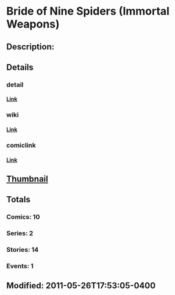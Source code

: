 # Bride of Nine Spiders (Immortal Weapons)
## Description: 
## Details
### detail
#### [Link](http://marvel.com/characters/348/bride_of_nine_spiders?utm_campaign=apiRef&utm_source=225578a89fc76f3d20fbffda5d17a88d)
### wiki
#### [Link](http://marvel.com/universe/Bride_of_Nine_Spiders_(Immortal_Weapons)?utm_campaign=apiRef&utm_source=225578a89fc76f3d20fbffda5d17a88d)
### comiclink
#### [Link](http://marvel.com/comics/characters/1011236/bride_of_nine_spiders_immortal_weapons?utm_campaign=apiRef&utm_source=225578a89fc76f3d20fbffda5d17a88d)
## [Thumbnail](http://i.annihil.us/u/prod/marvel/i/mg/8/e0/4ce5a592212cc.jpg)
## Totals
### Comics: 10
### Series: 2
### Stories: 14
### Events: 1
## Modified: 2011-05-26T17:53:05-0400